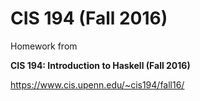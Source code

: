 # CIS 194 (Fall 2016)

Homework from

**CIS 194: Introduction to Haskell (Fall 2016)**

https://www.cis.upenn.edu/~cis194/fall16/
